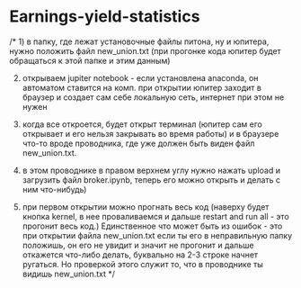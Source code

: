 # Earnings-yield-statistics

/* 1) в папку, где лежат установочные файлы питона, ну и юпитера, нужно положить файл new_union.txt (при прогонке кода юпитер будет обращаться к этой папке и этим данным)

2) открываем jupiter notebook - если установлена anaconda, он автоматом ставится на комп. при открытии юпитер заходит в браузер и создает сам себе локальную сеть, интернет при этом не нужен

3) когда все откроется, будет открыт терминал (юпитер сам его открывает и его нельзя закрывать во время работы) и в браузере что-то вроде проводника, где уже должен быть виден файл new_union.txt. 

4) в этом проводнике в правом верхнем углу нужно нажать upload и загрузить файл broker.ipynb, теперь его можно открыть и делать с ним что-нибудь)

5) при первом открытии можно прогнать весь код (наверху будет кнопка kernel, в нее проваливаемся и дальше restart and run all - это прогонит весь код.)
Единственное что может быть из ошибок - это при открытии файла new_union.txt если ты его в неправильную папку положишь, он его не увидит и значит не прогонит и дальше откажется что-либо делать, буквально на 2-3 строке начнет ругаться. 
Но проверкой этого служит то, что в проводнике ты видишь new_union.txt 
*/
